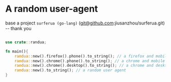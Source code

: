 # A random user-agent

base a project `surferua (go-lang)` (git@github.com:jiusanzhou/surferua.git)  -- thank you

```rust

use crate::randua;

fn main(){
    randua::new().firefox().phone().to_string(); // a firefox and mobile user agent
    randua::new().chrome().phone().to_string(); // a chrome and mobile user agent
    randua::new().chrome().desktop().to_string(); // a chrome and desktop user agent
    randua::new().to_string(); // a random user agent
}

```
